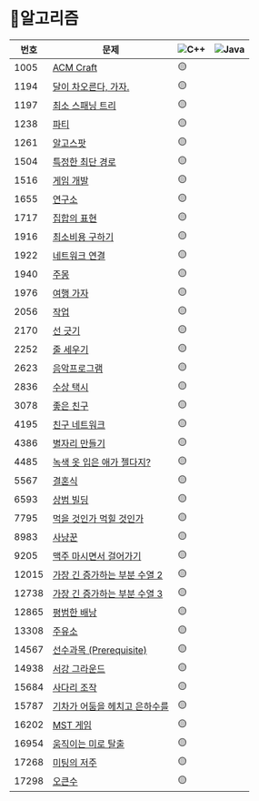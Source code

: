 # 📌알고리즘


|번호|문제|<img alt="C++" src="https://img.shields.io/badge/-C++-FA7343?style=flat-square&logo=C++&logoColor=white" />|<img alt="Java" src="https://img.shields.io/badge/-Java-007396?style=flat-square&logo=Java&logoColor=white" />|
|---|---|---|---|
|1005|[ACM Craft](https://www.acmicpc.net/problem/1005)|🟡||
|1194|[달이 차오른다, 가자.](https://www.acmicpc.net/problem/1194)|🟡||
|1197|[최소 스패닝 트리](https://www.acmicpc.net/problem/1197)|🟡||
|1238|[파티](https://www.acmicpc.net/problem/1238)|🟡||
|1261|[알고스팟](https://www.acmicpc.net/problem/1261)|🟡||
|1504|[특정한 최단 경로](https://www.acmicpc.net/problem/1504)|🟡||
|1516|[게임 개발](https://www.acmicpc.net/problem/1516)|🟡||
|1655|[연구소](https://www.acmicpc.net/problem/14502)|🟡||
|1717|[집합의 표현](https://www.acmicpc.net/problem/1717)|🟡||
|1916|[최소비용 구하기](https://www.acmicpc.net/problem/1916)|🟡||
|1922|[네트워크 연결](https://www.acmicpc.net/problem/1922)|🟡||
|1940|[주몽](https://www.acmicpc.net/problem/1940)|🟡||
|1976|[여행 가자](https://www.acmicpc.net/problem/1976)|🟡||
|2056|[작업](https://www.acmicpc.net/problem/2056)|🟡||
|2170|[선 긋기](https://www.acmicpc.net/problem/2170)|🟡||
|2252|[줄 세우기](https://www.acmicpc.net/problem/2252)|🟡||
|2623|[음악프로그램](https://www.acmicpc.net/problem/2623)|🟡||
|2836|[수상 택시](https://www.acmicpc.net/problem/2836)|🟡||
|3078|[좋은 친구](https://www.acmicpc.net/problem/3078)|🟡||
|4195|[친구 네트워크](https://www.acmicpc.net/problem/4195)|🟡||
|4386|[별자리 만들기](https://www.acmicpc.net/problem/4386)|🟡||
|4485|[녹색 옷 입은 애가 젤다지?](https://www.acmicpc.net/problem/4485)|🟡||
|5567|[결혼식](https://www.acmicpc.net/problem/5567)|🟡||
|6593|[상범 빌딩](https://www.acmicpc.net/problem/6593)|🟡||
|7795|[먹을 것인가 먹힐 것인가](https://www.acmicpc.net/problem/7795)|🟡||
|8983|[사냥꾼](https://www.acmicpc.net/problem/8983)|🟡||
|9205|[맥주 마시면서 걸어가기](https://www.acmicpc.net/problem/9205)|🟡||
|12015|[가장 긴 증가하는 부분 수열 2](https://www.acmicpc.net/problem/12015)|🟡||
|12738|[가장 긴 증가하는 부분 수열 3](https://www.acmicpc.net/problem/12738)|🟡||
|12865|[평범한 배낭](https://www.acmicpc.net/problem/12865)|🟡||
|13308|[주유소](https://www.acmicpc.net/problem/13308)|🟡||
|14567|[선수과목 (Prerequisite)](https://www.acmicpc.net/problem/14567)|🟡||
|14938|[서강 그라운드](https://www.acmicpc.net/problem/14938)|🟡||
|15684|[사다리 조작](https://www.acmicpc.net/problem/15684)|🟡||
|15787|[기차가 어둠을 헤치고 은하수를](https://www.acmicpc.net/problem/15787)|🟡||
|16202|[MST 게임](https://www.acmicpc.net/problem/16202)|🟡||
|16954|[움직이는 미로 탈출](https://www.acmicpc.net/problem/16954)|🟡||
|17268|[미팅의 저주](https://www.acmicpc.net/problem/17268)|🟡||
|17298|[오큰수](https://www.acmicpc.net/problem/17298)|🟡||
